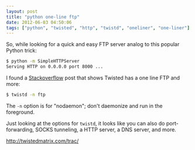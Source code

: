 ```yaml
---
layout: post
title: "python one-line ftp"
date: 2012-06-03 04:50:06
tags: ["python", "twisted", "http", "twistd", "oneliner", "one-liner"]
---
```


So, while looking for a quick and easy FTP server analog to this popular Python trick:

```bash
$ python -m SimpleHTTPServer
Serving HTTP on 0.0.0.0 port 8000 ...
```

I found a [Stackoverflow][1] post that shows Twisted has a one line FTP and
more:

```bash
$ twistd -n ftp
```

The `-n` option is for "nodaemon"; don't daemonize and run in the foreground.

Just looking at the options for `twistd`, it looks like you can also do
port-forwarding, SOCKS tunneling, a HTTP server, a DNS server, and more.

[1]: http://stackoverflow.com/questions/4994638/one-line-ftp-server-in-python
<http://twistedmatrix.com/trac/>
